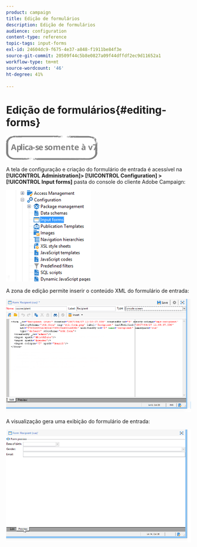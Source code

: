 ```yaml
---
product: campaign
title: Edição de formulários
description: Edição de formulários
audience: configuration
content-type: reference
topic-tags: input-forms
exl-id: 24604dc9-f675-4e37-a848-f1911be84f3e
source-git-commit: 20509f44c5b8e0827a09f44dffdf2ec9d11652a1
workflow-type: tm+mt
source-wordcount: '46'
ht-degree: 41%

---
```


# Edição de formulários{#editing-forms}

![](../../assets/v7-only.svg)

A tela de configuração e criação do formulário de entrada é acessível na **[!UICONTROL Administration]> [!UICONTROL Configuration] >[!UICONTROL Input forms]** pasta do console do cliente Adobe Campaign:

![](assets/d_ncs_integration_form_arbo.png)

A zona de edição permite inserir o conteúdo XML do formulário de entrada:

![](assets/d_ncs_integration_form_edit.png)

A visualização gera uma exibição do formulário de entrada:

![](assets/d_ncs_integration_form_preview.png)

